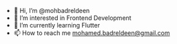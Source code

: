 - 👋 Hi, I’m @mohbadreldeen
- 👀 I’m interested in Frontend Development
- 🌱 I’m currently learning Flutter
- 📫 How to reach me mohamed.badreldeen@gmail.com

<!---
mohbadreldeen/mohbadreldeen is a ✨ special ✨ repository because its `README.md` (this file) appears on your GitHub profile.
You can click the Preview link to take a look at your changes.
--->
